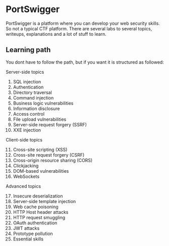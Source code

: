# PortSwigger
PortSwigger is a platform where you can develop your web security skills. So not a typical CTF platform. There are several labs to several topics, writeups, explanations and a lot of stuff to learn.

## Learning path
You dont have to follow the path, but if you want it is structured as followed:

Server-side topics

1. SQL injection
2. Authentication
3. Directory traversal
4. Command injection
5. Business logic vulnerabilities
6. Information disclosure
7. Access control
8. File upload vulnerabilities
9. Server-side request forgery (SSRF)
10. XXE injection

Client-side topics

11. Cross-site scripting (XSS)
12. Cross-site request forgery (CSRF)
13. Cross-origin resource sharing (CORS)
14. Clickjacking
15. DOM-based vulnerabilities
16. WebSockets

Advanced topics

17. Insecure deserialization
18. Server-side template injection
19. Web cache poisoning
20. HTTP Host header attacks
21. HTTP request smuggling
22. OAuth authentication
23. JWT attacks
24. Prototype pollution
25. Essential skills
